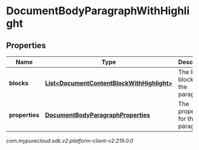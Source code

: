# DocumentBodyParagraphWithHighlight


## Properties

| Name | Type | Description | Notes |
| ------------ | ------------- | ------------- | ------------- |
| **blocks** | [**List&lt;DocumentContentBlockWithHighlight&gt;**](DocumentContentBlockWithHighlight) | The list of blocks for the paragraph. |  |
| **properties** | [**DocumentBodyParagraphProperties**](DocumentBodyParagraphProperties) | The properties for the paragraph. |  [optional] |




_com.mypurecloud.sdk.v2:platform-client-v2:219.0.0_
